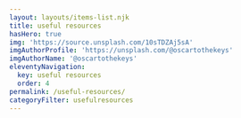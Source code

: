 ```yaml
---
layout: layouts/items-list.njk
title: useful resources
hasHero: true
img: 'https://source.unsplash.com/10sTDZAj5sA'
imgAuthorProfile: 'https://unsplash.com/@oscartothekeys'
imgAuthorName: '@oscartothekeys'
eleventyNavigation:
  key: useful resources
  order: 4
permalink: /useful-resources/
categoryFilter: usefulresources
---
```

